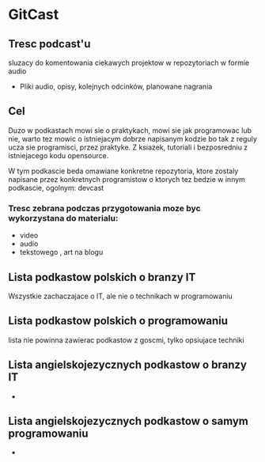 # GitCast

## Tresc podcast'u
sluzacy do komentowania ciekawych projektow w repozytoriach w formie audio

+ Pliki audio, opisy, kolejnych odcinków, planowane nagrania

## Cel
Duzo w podkastach mowi sie o praktykach, mowi sie jak programowac lub nie, warto tez mowic o istniejacym dobrze napisanym kodzie
bo tak z reguly ucza sie programisci, przez praktyke.
Z ksiazek, tutoriali i bezposredniu z istniejacego kodu opensource.

  W tym podkascie beda omawiane konkretne repozytoria, ktore zostaly napisane przez konkretnych programistow o ktorych tez bedzie w innym podkascie, ogolnym: devcast

### Tresc zebrana podczas przygotowania moze byc wykorzystana do materialu:
+ video
+ audio
+ tekstowego , art na blogu


## Lista podkastow polskich o branzy IT
Wszystkie zachaczajace o IT, ale nie o technikach w programowaniu

## Lista podkastow polskich o programowaniu 
lista nie powinna zawierac podkastow z goscmi, tylko opsiujace techniki


## Lista angielskojezycznych podkastow o branzy IT
-

## Lista angielskojezycznych podkastow o samym programowaniu
-
